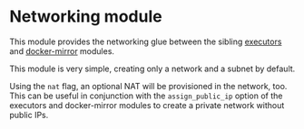# Networking module

This module provides the networking glue between the sibling [executors](https://registry.terraform.io/modules/sourcegraph/executors/google/5.7.0/submodules/executors) and [docker-mirror](https://registry.terraform.io/modules/sourcegraph/executors/google/5.7.0/submodules/docker-mirror) modules.

This module is very simple, creating only a network and a subnet by default.

Using the `nat` flag, an optional NAT will be provisioned in the network, too. This can be useful in conjunction with the `assign_public_ip` option of the executors and docker-mirror modules to create a private network without public IPs.
